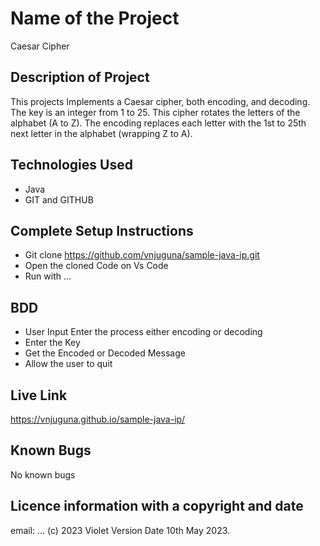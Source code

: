 # Name of the Project
Caesar Cipher

## Description of Project
This projects Implements a Caesar cipher, both encoding, and decoding. The key is an integer from 1 to 25. This cipher rotates the letters of the alphabet (A to Z). The encoding replaces each letter with the 1st to 25th next letter in the alphabet (wrapping Z to A).
## Technologies Used
- Java
- GIT and GITHUB

## Complete Setup Instructions
- Git clone https://github.com/vnjuguna/sample-java-ip.git
- Open the cloned Code on Vs Code
- Run with ...
## BDD
- User Input Enter the process either encoding or decoding
- Enter the Key
- Get the Encoded or Decoded Message
- Allow the user to quit
## Live Link
https://vnjuguna.github.io/sample-java-ip/
## Known Bugs
No known bugs
## Licence information with a copyright and date
email: ...
(c) 2023 Violet Version Date 10th May 2023.